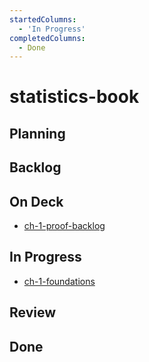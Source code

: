 ```yaml
---
startedColumns:
  - 'In Progress'
completedColumns:
  - Done
---
```


# statistics-book

## Planning

## Backlog

## On Deck

- [ch-1-proof-backlog](tasks/ch-1-proof-backlog.md)

## In Progress

- [ch-1-foundations](tasks/ch-1-foundations.md)

## Review

## Done
